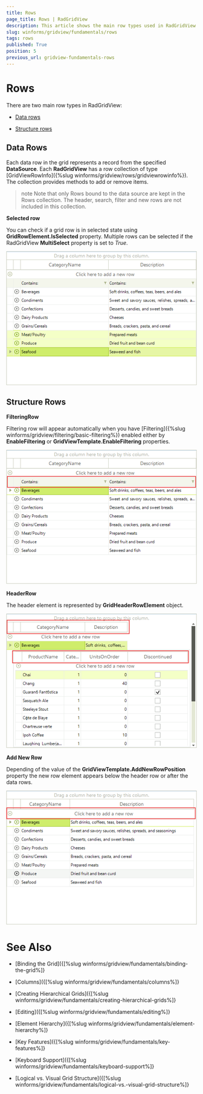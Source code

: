 ```yaml
---
title: Rows
page_title: Rows | RadGridView
description: This article shows the main row types used in RadGridView
slug: winforms/gridview/fundamentals/rows
tags: rows
published: True
position: 5
previous_url: gridview-fundamentals-rows
---
```


# Rows

There are two main row types in RadGridView: 

* [Data rows](#data-rows)

* [Structure rows](#structure-rows)

## Data Rows

Each data row in the grid represents a record from the specified __DataSource__. Each __RadGridView__ has a row collection of type [GridViewRowInfo]({%slug winforms/gridview/rows/gridviewrowinfo%}). The collection provides methods to add or remove items.
      	

>note Note that only Rows bound to the data source are kept in the Rows collection. The header, search, filter and new rows are not included in this collection.

__Selected row__

You can check if a grid row is in selected state using __GridRowElement.IsSelected__ property. Multiple rows can be selected if the RadGridView __MultiSelect__ property is set to *True*.

![gridview-fundamentals-row 001](images/gridview-fundamentals-row001.png)

## Structure Rows

__FilteringRow__

Filtering row will appear automatically when you have [Filtering]({%slug winforms/gridview/filtering/basic-filtering%}) enabled either by __EnableFiltering__ or __GridViewTemplate.EnableFiltering__ properties.

![gridview-fundamentals-overview-of-radgridview-structure 004](images/gridview-fundamentals-overview-of-radgridview-structure004.png)

__HeaderRow__

The header element is represented by __GridHeaderRowElement__ object.

![gridview-fundamentals-overview-of-radgridview-structure 002](images/gridview-fundamentals-overview-of-radgridview-structure002.png)

__Add New Row__

Depending of the value of the __GridViewTemplate.AddNewRowPosition__ property the new row element appears below the header row or after the data rows.

![gridview-fundamentals-overview-of-radgridview-structure 003](images/gridview-fundamentals-overview-of-radgridview-structure003.png)
# See Also
* [Binding the Grid]({[%slug winforms/gridview/fundamentals/binding-the-grid%]}

* [Columns]({[%slug winforms/gridview/fundamentals/columns%]}

* [Creating Hierarchical Grids]({[%slug winforms/gridview/fundamentals/creating-hierarchical-grids%]}

* [Editing]({[%slug winforms/gridview/fundamentals/editing%]}

* [Element Hierarchy]({[%slug winforms/gridview/fundamentals/element-hierarchy%]}

* [Key Features]({[%slug winforms/gridview/fundamentals/key-features%]}

* [Keyboard Support]({[%slug winforms/gridview/fundamentals/keyboard-support%]}

* [Logical vs. Visual Grid Structure]({[%slug winforms/gridview/fundamentals/logical-vs.-visual-grid-structure%]}

